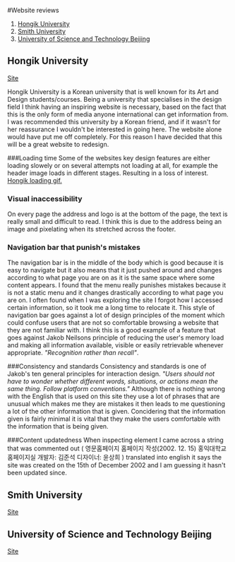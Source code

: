 #Website reviews

1. [Hongik University](#Hongik)
2. [Smith University](#Smith)
3. [University of Science and Technology Beijing](#Beijing)

## Hongik University<a id="Hongik"></a>
[Site](http://en.hongik.ac.kr/)

Hongik University is a Korean university that is well known for its Art and Design students/courses. Being a university that specialises in the design field I think having an inspiring website is necessary, based on the fact that this is the only form of media anyone international can get information from. I was recommended this university by a Korean friend, and if it wasn't for her reassurance I wouldn't be interested in going here. The website alone would have put me off completely. For this reason I have decided that this will be a great website to redesign.  

###Loading time
Some of the websites key design features are either loading slowely or on several attempts not loading at all, for example the header image loads in different stages. Resulting in a loss of interest.
[Hongik loading gif.](https://github.com/Jonnygwi/WEB14104/blob/master/students/Jonny/Hongikloading.gif "Hongik website loading gif")

### Visual inaccessibility
On every page the address and logo is at the bottom of the page, the text is really small and difficult to read. I think this is due to the address being an image and pixelating when its stretched across the footer. 

### Navigation bar that punish's mistakes
The navigation bar is in the middle of the body which is good because it is easy to navigate but it also means that it just pushed around and changes according to what page you are on as it is the same space where some content appears. I found that the menu really punishes mistakes because it is not a static menu and it changes drastically according to what page you are on. I often found when I was exploring the site I forgot how I accessed certain information, so it took me a long time to relocate it. This style of navigation bar goes against a lot of design principles of the moment which could confuse users that are not so comfortable browsing a website that they are not familiar with. I think this is a good example of a feature that goes against Jakob Neilsons principle of reducing the user's memory load and making all information available, visible or easily retrievable whenever appropriate. *"Recognition rather than recall"*.

###Consistency and standards
Consistency and standards is one of Jakob's ten general principles for interaction design. *"Users should not have to wonder whether different words, situations, or actions mean the same thing. Follow platform conventions."*
Although there is nothing wrong with the English that is used on this site they use a lot of phrases that are unusual which makes me they are mistakes it then leads to me questioning a lot of the other information that is given. Concidering that the information given is fairly minimal it is vital that they make the users comfortable with the information that is being given.

###Content updatedness
When inspecting element I came across a string that was commented out ( 영문홈페이지 홈페이지 작성(2002. 12. 15) 홍익대학교 홈페이지실 개발자: 김준석 디자이너: 윤상희 ) translated into english it says the site was created on the 15th of December 2002 and I am guessing it hasn't been updated since.

## Smith University <a id="Smith"></a>
[Site](http://www.smith.edu/)

## University of Science and Technology Beijing<a id="Beijing"></a>
[Site](http://en.ustb.edu.cn/)
